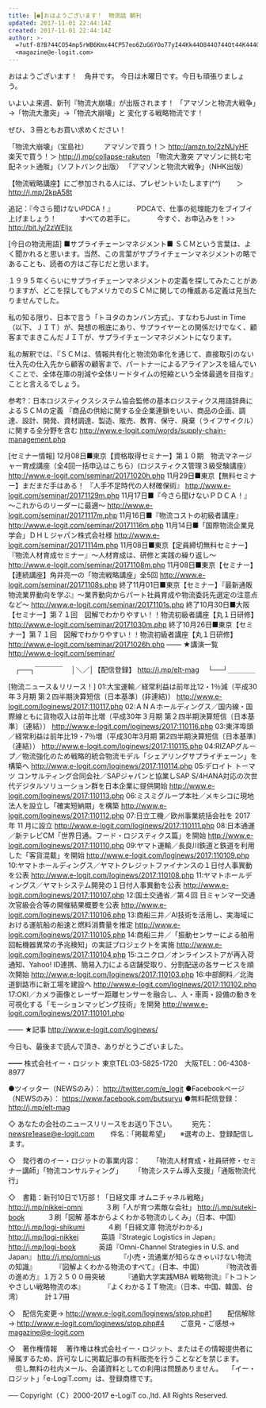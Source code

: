 ```yaml
---
title: ┃●┃おはようございます！　物流話 朝刊
updated: 2017-11-01 22:44:14Z
created: 2017-11-01 22:44:14Z
author: >-
  =?utf-8?B?44CO54mp5rWB6Kmx44CP57eo6ZuG6YOo77yI44Kk44O844O744Ot44K444OD44OI77yJ?=
  <magazine@e-logit.com>
---
```


おはようございます！　角井です。
今日は木曜日です。今日も頑張りましょう。

いよいよ来週、新刊『物流大崩壊』が出版されます！
「アマゾンと物流大戦争」→「物流大激突」→「物流大崩壊」と
変化する戦略物流です！

ぜひ、３冊ともお買い求めください！

「物流大崩壊」（宝島社）
　　アマゾンで買う！＞ http://amzn.to/2zNUyHF
　　楽天で買う！＞ http://j.mp/collapse-rakuten
「物流大激突 アマゾンに挑む宅配ネット通販」（ソフトバンク出版）
「アマゾンと物流大戦争」（NHK出版）

【物流戦略講座】にご参加される人には、プレゼントいたします(^^)
　　＞ http://j.mp/2kpA58t

追記：『今さら聞けないPDCA！』
　　　PDCAで、仕事の処理能力をブイブイ上げましょう！
　　　すべての若手に。
　　　今すぐ、お申込みを！>>　http://bit.ly/2zWEljx

[今日の物流用語]
■サプライチェーンマネジメント■
ＳＣＭという言葉は、よく聞かれると思います。当然、この言葉がサプライチェーンマネジメントの略であることも、読者の方はご存じだと思います。

１９９５年くらいにサプライチェーンマネジメントの定義を探してみたことがありますが、どこを探してもアメリカでのＳＣＭに関しての権威ある定義は見当たりませんでした。

私の知る限り、日本で言う「トヨタのカンバン方式」、すなわちJust in Time（以下、ＪＩＴ）が、発想の根底にあり、サプライヤーとの関係だけでなく、顧客までまきこんだＪＩＴが、サプライチェーンマネジメントになります。

私の解釈では、『ＳＣＭは、情報共有化と物流効率化を通じて、直接取引のない仕入先の仕入先から顧客の顧客まで、パートナーによるアライアンスを組んでいくことで、全体在庫の削減や全体リードタイムの短縮という全体最適を目指す』ことと言えるでしょう。

参考?：日本ロジスティクスシステム協会監修の基本ロジスティクス用語辞典によるＳＣＭの定義
『商品の供給に関する全企業連鎖をいい、商品の企画、調達、設計、開発、資材調達、製造、販売、教育、保守、廃棄（ライフサイクル）に関する全分野を含む
http://www.e-logit.com/words/supply-chain-management.php

[セミナー情報]
12月08日■東京【資格取得セミナー】第１０期　物流マネージャー育成講座（全4回一括申込はこちら）(ロジスティクス管理３級受験講座）
http://www.e-logit.com/seminar/20171020h.php
11月29日■東京【無料セミナー】まだまだ手はある！ 『人手不足時代の人材確保術』
http://www.e-logit.com/seminar/20171129m.php
11月17日■『今さら聞けないＰＤＣＡ！』 〜これからのリーダーに最適〜
http://www.e-logit.com/seminar/20171117m.php
11月16日■『物流コストの初級者講座』
http://www.e-logit.com/seminar/20171116m.php
11月14日■「国際物流企業見学会」ＤＨＬジャパン株式会社様
http://www.e-logit.com/seminar/20171114m.php
11月08日■東京【定員締切無料セミナー】『物流人材育成セミナー』〜人材育成は、研修と実践の繰り返し〜
http://www.e-logit.com/seminar/20171108m.php
11月08日■東京【セミナー】【連続講座】角井亮一の「物流戦略講座」全5回
http://www.e-logit.com/seminar/20171108s.php
終了11月01日■東京【セミナー】『最新通販物流業界動向を学ぶ』〜業界動向からパート社員育成や物流委託先選定の注意点など〜
http://www.e-logit.com/seminar/20171101s.php
終了10月30日■大阪【セミナー】第７１回　図解でわかりやすい！！物流初級者講座【丸１日研修】
http://www.e-logit.com/seminar/20171030m.php
終了10月26日■東京【セミナー】第７１回　図解でわかりやすい！！物流初級者講座【丸１日研修】
http://www.e-logit.com/seminar/20171026h.php
───
★講演一覧 http://www.e-logit.com/seminar/

　┌──┐￣￣￣￣
　│＼／│【配信登録】 http://j.mp/elt-mag
　└──┘＿＿＿＿

[物流ニュース＆リリース！]
01:大宝運輸／経常利益は前年比12・1％減（平成30年３月期 第２四半期決算短信〔日本基準〕(非連結)）
 http://www.e-logit.com/loginews/2017:110117.php
02:ＡＮＡホールディングス／国内線・国際線ともに貨物収入は前年比増（平成30年３月期 第２四半期決算短信〔日本基準〕（連結））
 http://www.e-logit.com/loginews/2017:110116.php
03:東洋埠頭／経常利益は前年比19・7％増（平成30年3月期 第2四半期決算短信〔日本基準〕（連結））
 http://www.e-logit.com/loginews/2017:110115.php
04:RIZAPグループ／物流強化のため戦略的統合物流モデル「シェアリングサプライチェーン」を構築へ
 http://www.e-logit.com/loginews/2017:110114.php
05:デロイト トーマツ コンサルティング合同会社／SAPジャパンと協業しSAP S/4HANA対応の次世代デジタルソリューション群を日本企業に提供開始
 http://www.e-logit.com/loginews/2017:110113.php
06:ミスミグループ本社／メキシコに現地法人を設立し「確実短納期」を構築
 http://www.e-logit.com/loginews/2017:110112.php
07:日立工機／欧州事業統括会社を 2017 年 11 月に設立
 http://www.e-logit.com/loginews/2017:110111.php
08:日本通運／新テレビCM「世界日通。フード・ロジスティクス篇」を開始
 http://www.e-logit.com/loginews/2017:110110.php
09:ヤマト運輸／長良川鉄道と鉄道を利用した「客貨混載」を開始
 http://www.e-logit.com/loginews/2017:110109.php
10:ヤマトホールディングス／ヤマトクレジットファイナンスの１日付人事異動を公表
 http://www.e-logit.com/loginews/2017:110108.php
11:ヤマトホールディングス／ヤマトシステム開発の１日付人事異動を公表
 http://www.e-logit.com/loginews/2017:110107.php
12:国土交通省／第４回 日ミャンマー交通次官級会合等の開催結果概要を公表
 http://www.e-logit.com/loginews/2017:110106.php
13:商船三井／AI技術を活用し、実海域における運航船の船速と燃料消費量を推定
 http://www.e-logit.com/loginews/2017:110105.php
14:商船三井／「振動センサーによる舶用回転機器異常の予兆検知」の実証プロジェクトを実施
 http://www.e-logit.com/loginews/2017:110104.php
15:ユニクロ／オンラインストアが再入荷通知、Yahoo! ID連携、簡易入力による店舗受取り、分割配送の各サービスを順次開始
 http://www.e-logit.com/loginews/2017:110103.php
16:中部飼料／北海道釧路市に新工場を建設へ
 http://www.e-logit.com/loginews/2017:110102.php
17:OKI／カメラ画像とレーザー距離センサーを融合し、人・車両・設備の動きを可視化する「モーションマッピング技術」を開発
 http://www.e-logit.com/loginews/2017:110101.php

───
★記事 http://www.e-logit.com/loginews/

今日も、最後まで読んで頂き、ありがとうございました。

━━
株式会社イー・ロジット
東京TEL:03-5825-1720　大阪TEL：06-4308-8977

●ツイッター（NEWSのみ）： http://twitter.com/e_logit
●Facebookページ（NEWSのみ）： https://www.facebook.com/butsuryu
●無料配信登録： http://j.mp/elt-mag

◇ あなたの会社のニュースリリースをお送り下さい。
　　宛先： [newsre1ease@e-logit.com](mailto:newsre1ease@e-logit.com)
　　件名：「掲載希望」
　 ※選考の上、登録配信します。

◇　発行者のイー・ロジットの事業内容：
　　「物流人材育成・社員研修・セミナー講師」「物流コンサルティング」
　　「物流システム導入支援」「通販物流代行」

◇　書籍：新刊10日で1万部！「日経文庫 オムニチャネル戦略」 http://j.mp/nikkei-omni
　　　３刷「人が育つ素敵な会社」 http://j.mp/suteki-book
　　　３刷「図解 基本からよくわかる物流のしくみ」（日本、中国） http://j.mp/logi-shikumi
　　　４刷「日経文庫 物流がわかる」 http://j.mp/logi-nikkei
　　　英語『Strategic Logistics in Japan』 http://j.mp/logi-book
　　　英語『Omni-Channel Strategies in U.S. and Japan』 http://j.mp/omni-us
　　　『小売・流通業が知らなきゃいけない物流の知識』
　　　『図解よくわかる物流のすべて』（日本、中国）
　　　『物流改善の進め方』１万２５００冊突破
　　　『通勤大学実践MBA 戦略物流』『トコトンやさしい戦略物流の本』
　　　『よくわかるＩＴ物流』（日本、中国、韓国、台湾）
　　　計１7冊

◇　配信先変更→ http://www.e-logit.com/loginews/stop.php#1
　　配信解除→ http://www.e-logit.com/loginews/stop.php#4
　　ご意見・ご感想→ [magazine@e-logit.com](mailto:magazine@e-logit.com)

◇　著作権情報
　著作権は株式会社イー・ロジット、またはその情報提供者に帰属するため、許可なしに掲載記事の有料販売を行うことなどを禁じます。
　但し無料の社内メール、会議資料としての利用は問題ありません。
　「イー・ロジット」「e-LogiT.com」は、登録商標です。

──
Copyright（Ｃ）2000-2017 e-LogiT co.,ltd. All Rights Reserved.